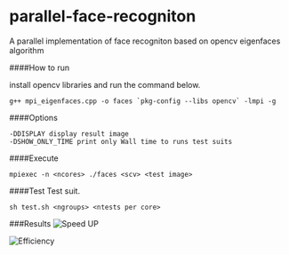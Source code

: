 # parallel-face-recogniton
A parallel implementation of face recogniton based on opencv eigenfaces algorithm

####How to run

install opencv libraries and run the command below.

```
g++ mpi_eigenfaces.cpp -o faces `pkg-config --libs opencv` -lmpi -g
```

####Options
```
-DDISPLAY display result image
-DSHOW_ONLY_TIME print only Wall time to runs test suits
```

####Execute

```
mpiexec -n <ncores> ./faces <scv> <test image>
```

####Test
Test suit.
```
sh test.sh <ngroups> <ntests per core>
```

###Results
![Speed UP](https://raw.githubusercontent.com/kalmik/parallel-face-recogniton/master/benchmarks/speedup.png)

![Efficiency](https://raw.githubusercontent.com/kalmik/parallel-face-recogniton/master/benchmarks/efficiency.png)
